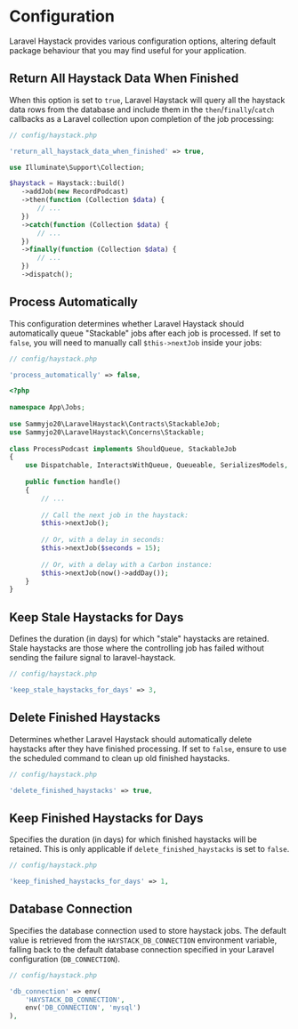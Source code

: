 # Configuration

Laravel Haystack provides various configuration options, altering default package behaviour that you may find useful for your application.

## Return All Haystack Data When Finished

When this option is set to `true`, Laravel Haystack will query all the haystack data rows from the database and include them in the `then`/`finally`/`catch` callbacks as a Laravel collection upon completion of the job processing:

```php
// config/haystack.php

'return_all_haystack_data_when_finished' => true,
```

```php
use Illuminate\Support\Collection;

$haystack = Haystack::build()
   ->addJob(new RecordPodcast)
   ->then(function (Collection $data) {
       // ...
   })
   ->catch(function (Collection $data) {
       // ...
   })
   ->finally(function (Collection $data) {
       // ...
   })
   ->dispatch();
```

## Process Automatically

This configuration determines whether Laravel Haystack should automatically queue "Stackable" jobs after each job is processed. If set to `false`, you will need to manually call `$this->nextJob` inside your jobs:

```php
// config/haystack.php

'process_automatically' => false,
```

```php
<?php
 
namespace App\Jobs;
 
use Sammyjo20\LaravelHaystack\Contracts\StackableJob;
use Sammyjo20\LaravelHaystack\Concerns\Stackable;
 
class ProcessPodcast implements ShouldQueue, StackableJob
{
    use Dispatchable, InteractsWithQueue, Queueable, SerializesModels, Stackable;
    
    public function handle()
    {
        // ...
        
        // Call the next job in the haystack:
        $this->nextJob();
        
        // Or, with a delay in seconds:
        $this->nextJob($seconds = 15);
        
        // Or, with a delay with a Carbon instance:
        $this->nextJob(now()->addDay());
    }
}
```

## Keep Stale Haystacks for Days

Defines the duration (in days) for which "stale" haystacks are retained. Stale haystacks are those where the controlling job has failed without sending the failure signal to laravel-haystack.

```php
// config/haystack.php

'keep_stale_haystacks_for_days' => 3,
```

## Delete Finished Haystacks

Determines whether Laravel Haystack should automatically delete haystacks after they have finished processing. If set to `false`, ensure to use the scheduled command to clean up old finished haystacks.

```php
// config/haystack.php

'delete_finished_haystacks' => true,
```

## Keep Finished Haystacks for Days

Specifies the duration (in days) for which finished haystacks will be retained. This is only applicable if `delete_finished_haystacks` is set to `false`.

```php
// config/haystack.php

'keep_finished_haystacks_for_days' => 1,
```

## Database Connection

Specifies the database connection used to store haystack jobs. The default value is retrieved from the `HAYSTACK_DB_CONNECTION` environment variable, falling back to the default database connection specified in your Laravel configuration (`DB_CONNECTION`).

```php
// config/haystack.php

'db_connection' => env(
    'HAYSTACK_DB_CONNECTION',
    env('DB_CONNECTION', 'mysql')
),
```
